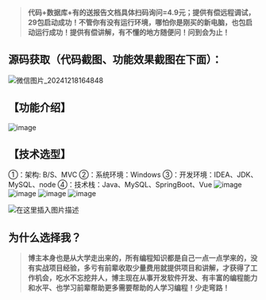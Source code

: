 > **代码+数据库+有的送报告文档具体扫码询问=4.9元；提供有偿远程调试，29包启动成功！不管你有没有运行环境，哪怕你是刚买的新电脑，也包启动运行成功！提供有偿讲解，有不懂的地方随便问！问到会为止！**
## 源码获取（代码截图、功能效果截图在下面）：
![微信图片_20241218164848](https://github.com/user-attachments/assets/646b2784-afb8-47ee-a4d4-5ccc9f96b331)
## 【功能介绍】
![image](https://github.com/user-attachments/assets/45f0f726-71a4-4469-9b43-bc3c83bb3b00)

## 【技术选型】

①：架构: B/S、MVC
②：系统环境：Windows
③：开发环境：IDEA、JDK、MySQL、node
④：技术栈：Java、MySQL、SpringBoot、Vue
![image](https://github.com/user-attachments/assets/9e996346-a3a5-429d-a1ad-8d8b2b560ce0)
![image](https://github.com/user-attachments/assets/e340c1cf-9bf7-4fcf-a054-65c889ea5adb)
![image](https://github.com/user-attachments/assets/4822e7df-f5ec-4ba0-bd89-dd7f9f74470e)
![image](https://github.com/user-attachments/assets/03634f9b-4953-437d-ae37-ec95246bafbd)

![在这里插入图片描述](https://i-blog.csdnimg.cn/direct/4269290041ae4c9a99b3121cbec1fee6.png)
## 为什么选择我？

> **博主本身也是从大学走出来的，所有编程知识都是自己一点一点学来的，没有实战项目经验，多亏有前辈收取少量费用就提供项目和讲解，才获得了工作机会，吃水不忘挖井人，博主现在从事开发软件开发、有丰富的编程能力和水平、也学习前辈帮助更多需要帮助的人学习编程！少走弯路！**



